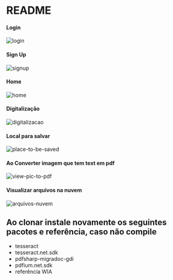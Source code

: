 # README
<h4>Login</h4>

![login](https://github.com/jeffdev7/app.docfiles/assets/73981595/cb0358cb-d5f5-4e47-b803-218d48482604)

<h4>Sign Up</h4>

![signup](https://github.com/jeffdev7/app.docfiles/assets/73981595/16490f6a-02da-40db-a00b-85f9633d8811)

<h4>Home</h4>

![home](https://github.com/jeffdev7/app.docfiles/assets/73981595/285df193-b102-47a6-8ef8-34783ef6b2ad)

<h4>Digitalização</h4>

![digitalizacao](https://github.com/jeffdev7/app.docfiles/assets/73981595/ca3b7beb-518e-490a-bafa-b218e7e2be06)

<h4>Local para salvar</h4>

![place-to-be-saved](https://github.com/jeffdev7/app.docfiles/assets/73981595/dc28b58a-a10d-4194-9d4a-bacab57d8889)

<h4>Ao Converter imagem que tem text em pdf</h4>

![view-pic-to-pdf](https://github.com/jeffdev7/app.docfiles/assets/73981595/d3b6a0e4-ff0b-4300-8858-d6464f8e1567)

<h4>Visualizar arquivos na nuvem</h4>

![arquivos-nuvem](https://github.com/jeffdev7/app.docfiles/assets/73981595/1c223ef4-766b-49f3-aba7-a71e73c3ab67)


<h2>Ao clonar instale novamente os seguintes pacotes e referência, caso não compile</h2>
<ul>
  <li>tesseract</li>
  <li>tesseract.net.sdk</li>
  <li>pdfsharp-migradoc-gdi</li>
  <li>pdfium.net.sdk</li>
  <li>referência WIA</li>
</ul>
